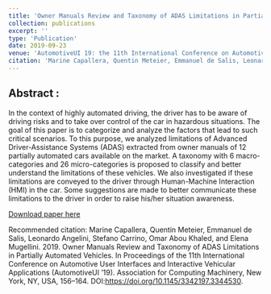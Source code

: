 ```yaml
---
title: 'Owner Manuals Review and Taxonomy of ADAS Limitations in Partially Automated Vehicles'
collection: publications
excerpt: ''
type: 'Publication'
date: 2019-09-23
venue: 'AutomotiveUI 19: the 11th International Conference on Automotive User Interfaces and Interactive Vehicular Applications. Utrecht, Netherlands'
citation: 'Marine Capallera, Quentin Meteier, Emmanuel de Salis, Leonardo Angelini, Stefano Carrino, Omar Abou Khaled, and Elena Mugellini. 2019. Owner Manuals Review and Taxonomy of ADAS Limitations in Partially Automated Vehicles. In Proceedings of the 11th International Conference on Automotive User Interfaces and Interactive Vehicular Applications (AutomotiveUI 19). Association for Computing Machinery, New York, NY, USA, 156–164. DOI:https://doi.org/10.1145/3342197.3344530.'
---
```


## Abstract :
In the context of highly automated driving, the driver has to be aware of driving risks and to take over control of the car in hazardous situations. The goal of this paper is to categorize and analyze the factors that lead to such critical scenarios. To this purpose, we analyzed limitations of Advanced Driver-Assistance Systems (ADAS) extracted from owner manuals of 12 partially automated cars available on the market. A taxonomy with 6 macro-categories and 26 micro-categories is proposed to classify and better understand the limitations of these vehicles. We also investigated if these limitations are conveyed to the driver through Human-Machine Interaction (HMI) in the car. Some suggestions are made to better communicate these limitations to the driver in order to raise his/her situation awareness.

[Download paper here](https://qmeteier.github.io/files/owner_maual_review_autoui_19.pdf)

Recommended citation: Marine Capallera, Quentin Meteier, Emmanuel de Salis, Leonardo Angelini, Stefano Carrino, Omar Abou Khaled, and Elena Mugellini. 2019. Owner Manuals Review and Taxonomy of ADAS Limitations in Partially Automated Vehicles. In Proceedings of the 11th International Conference on Automotive User Interfaces and Interactive Vehicular Applications (AutomotiveUI ’19). Association for Computing Machinery, New York, NY, USA, 156–164. DOI:https://doi.org/10.1145/3342197.3344530.